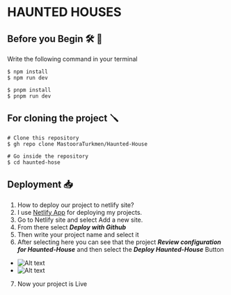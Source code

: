 # HAUNTED HOUSES

## Before you Begin 🛠 🔨

Write the following command in your terminal

```
$ npm install
$ npm run dev
````

```
$ pnpm install
$ pnpm run dev
```

## For cloning the project 🪛

```
# Clone this repository
$ gh repo clone MastooraTurkmen/Haunted-House

# Go inside the repository
$ cd haunted-hose
```


## Deployment  📥

1. How to deploy our project to netlify site?
2. I use [Netlify App](https://app.netlify.com/) for deploying my projects.
3. Go to Netlify site and select Add a new site.
4. From there select **_Deploy with Github_**
5. Then write your project name and select it
6. After selecting here you can see that the project **_Review configuration for Haunted-House_** and then select the **_Deploy Haunted-House_** Button
  + ![Alt text](./images/image.png)
  + ![Alt text](image-1.png)
7. Now your project is Live


